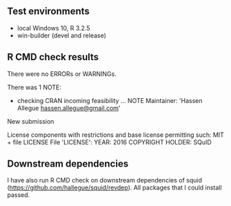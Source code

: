 ## Test environments
* local Windows 10, R 3.2.5
* win-builder (devel and release)

## R CMD check results
There were no ERRORs or WARNINGs.

There was 1 NOTE:

* checking CRAN incoming feasibility ... NOTE
Maintainer: 'Hassen Allegue <hassen.allegue@gmail.com>'

New submission

License components with restrictions and base license permitting such:
  MIT + file LICENSE
File 'LICENSE':
  YEAR: 2016
  COPYRIGHT HOLDER: SQuID
  
## Downstream dependencies
I have also run R CMD check on downstream dependencies of squid 
(https://github.com/hallegue/squid/revdep). 
All packages that I could install passed.